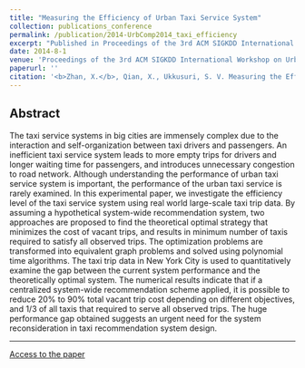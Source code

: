 ```yaml
---
title: "Measuring the Efficiency of Urban Taxi Service System"
collection: publications_conference
permalink: /publication/2014-UrbComp2014_taxi_efficiency
excerpt: "Published in Proceedings of the 3rd ACM SIGKDD International Workshop on Urban Computing, 2014. "
date: 2014-8-1
venue: 'Proceedings of the 3rd ACM SIGKDD International Workshop on Urban Computing'
paperurl: ''
citation: '<b>Zhan, X.</b>, Qian, X., Ukkusuri, S. V. Measuring the Efficiency of Urban Taxi Service System. In <i>Proceedings of the 3rd ACM SIGKDD International Workshop on Urban Computing</i>, New York, August 2014.'
---
```


Abstract
---
The taxi service systems in big cities are immensely complex due to the interaction and self-organization between taxi drivers and passengers. An inefficient taxi service system leads to more empty trips for drivers and longer waiting time for passengers, and introduces unnecessary congestion to road network. Although understanding the performance of urban taxi service system is important, the performance of the urban taxi service is rarely examined. In this experimental paper, we investigate the efficiency level of the taxi service system using real world large-scale taxi trip data. By assuming a hypothetical system-wide recommendation system, two approaches are proposed to find the theoretical optimal strategy that minimizes the cost of vacant trips, and results in minimum number of taxis required to satisfy all observed trips. The optimization problems are transformed into equivalent graph problems and solved using polynomial time algorithms. The taxi trip data in New York City is used to quantitatively examine the gap between the current system performance and the theoretically optimal system. The numerical results indicate that if a centralized system-wide recommendation scheme applied, it is possible to reduce 20% to 90% total vacant trip cost depending on different objectives, and 1/3 of all taxis that required to serve all observed trips. The huge performance gap obtained suggests an urgent need for the system reconsideration in taxi recommendation system design.

---
[Access to the paper](http://www2.cs.uic.edu/~urbcomp2013/urbcomp2014/papers/Zhang_Efficiency_taxi.pdf)

